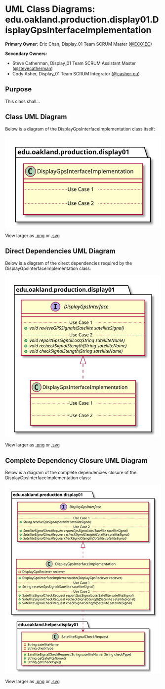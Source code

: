 # UML Class Diagrams: edu.oakland.production.display01.DisplayGpsInterfaceImplementation

**Primary Owner:** Eric Chan, Display_01 Team SCRUM Master ([@EC01EC](https://github.com/EC01EC/))

**Secondary Owners:**

- Steve Catherman, Display_01 Team SCRUM Assistant Master ([@stevecatherman](https://github.com/stevecatherman/))
- Cody Asher, Display_01 Team SCRUM Integrator ([@casher-ou](https://github.com/casher-ou/))

## Purpose

This class shall...

## Class UML Diagram

Below is a diagram of the DisplayGpsInterfaceImplementation class itself:

![DisplayGpsInterfaceImplementation](./DisplayGpsInterfaceImplementation.svg)

View larger as [.png](./DisplayGpsInterfaceImplementation.png) or [.svg](./DisplayGpsInterfaceImplementation.svg)

## Direct Dependencies UML Diagram

Below is a diagram of the direct dependencies required by the DisplayGpsInterfaceImplementation class:

![DisplayGpsInterfaceImplementation Direct Dependencies](./DisplayGpsInterfaceImplementation_DirectDependencies.svg)

View larger as [.png](./DisplayGpsInterfaceImplementation_DirectDependencies.png) or [.svg](./DisplayGpsInterfaceImplementation_DirectDependencies.svg)

## Complete Dependency Closure UML Diagram

Below is a diagram of the complete dependencies closure of the DisplayGpsInterfaceImplementation class:

![DisplayGpsInterfaceImplementation Dependency Closure](./DisplayGpsInterfaceImplementation_Closure.svg)

View larger as [.png](./DisplayGpsInterfaceImplementation_Closure.png) or [.svg](./DisplayGpsInterfaceImplementation_Closure.svg)
